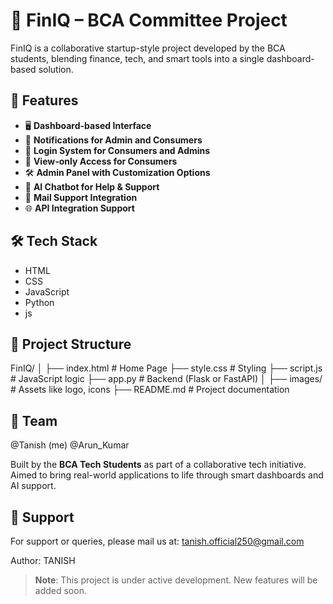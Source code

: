 # 🚀 FinIQ – BCA Committee Project

FinIQ is a collaborative startup-style project developed by the BCA students, blending finance, tech, 
and smart tools into a single dashboard-based solution.

## 📌 Features

- 🖥️ **Dashboard-based Interface**
- 🔔 **Notifications for Admin and Consumers**
- 👤 **Login System for Consumers and Admins**
- 👀 **View-only Access for Consumers**
- 🛠️ **Admin Panel with Customization Options**
- 💬 **AI Chatbot for Help & Support**
- 📩 **Mail Support Integration**
- 🌐 **API Integration Support**

## 🛠️ Tech Stack

- HTML  
- CSS  
- JavaScript  
- Python  
- js

## 📂 Project Structure
FinIQ/
│
├── index.html # Home Page
├── style.css # Styling
├── script.js # JavaScript logic
├── app.py # Backend (Flask or FastAPI)
│
├── images/ # Assets like logo, icons
├── README.md # Project documentation


## 👥 Team
@Tanish (me)
@Arun_Kumar 

Built by the **BCA Tech Students** as part of a collaborative tech initiative.
Aimed to bring real-world applications to life through smart dashboards and AI support.

## 📧 Support

For support or queries, please mail us at: tanish.official250@gmail.com


Author: TANISH
> **Note**: This project is under active development. New features will be added soon.

